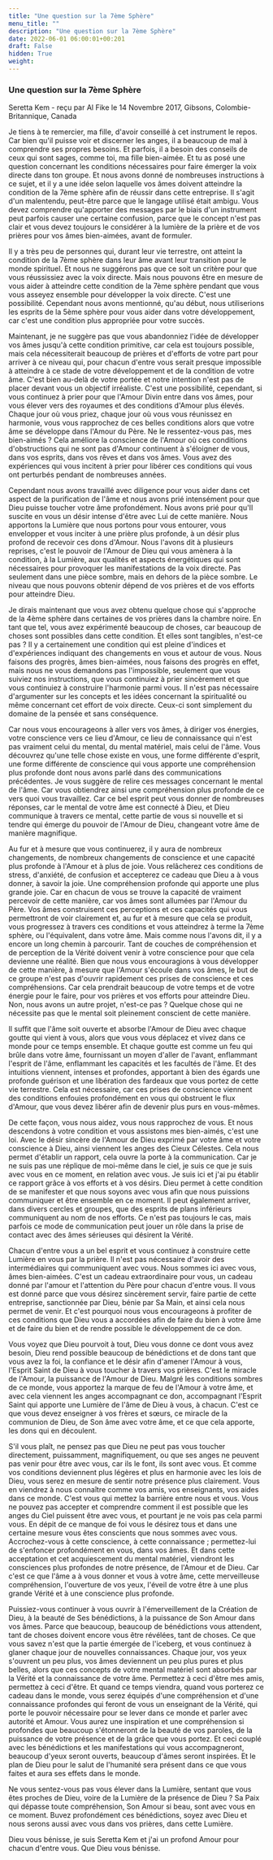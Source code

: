 ```yaml
---
title: "Une question sur la 7ème Sphère"
menu_title: ""
description: "Une question sur la 7ème Sphère"
date: 2022-06-01 06:00:01+00:201
draft: False
hidden: True
weight:
---
```

### Une question sur la 7ème Sphère

Seretta Kem - reçu par Al Fike le 14 Novembre 2017, Gibsons, Colombie-Britannique, Canada

Je tiens à te remercier, ma fille, d'avoir conseillé à cet instrument le repos. Car bien qu'il puisse voir et discerner les anges, il a beaucoup de mal à comprendre ses propres besoins. Et parfois, il a besoin des conseils de ceux qui sont sages, comme toi, ma fille bien-aimée. Et tu as posé une question concernant les conditions nécessaires pour faire émerger la voix directe dans ton groupe. Et nous avons donné de nombreuses instructions à ce sujet, et il y a une idée selon laquelle vos âmes doivent atteindre la condition de la 7ème sphère afin de réussir dans cette entreprise. Il s'agit d'un malentendu, peut-être parce que le langage utilisé était ambigu. Vous devez comprendre qu'apporter des messages par le biais d'un instrument peut parfois causer une certaine confusion, parce que le concept n'est pas clair et vous devez toujours le considérer à la lumière de la prière et de vos prières pour vos âmes bien-aimées, avant de formuler. 

Il y a très peu de personnes qui, durant leur vie terrestre, ont atteint la condition de la 7ème sphère dans leur âme avant leur transition pour le monde spirituel. Et nous ne suggérons pas que ce soit un critère pour que vous réussissiez avec la voix directe. Mais nous pouvons être en mesure de vous aider à atteindre cette condition de la 7ème sphère pendant que vous vous asseyez ensemble pour développer la voix directe. C'est une possibilité. Cependant nous avons mentionné, qu'au début, nous utiliserions les esprits de la 5ème sphère pour vous aider dans votre développement, car c'est une condition plus appropriée pour votre succès.

Maintenant, je ne suggère pas que vous abandonniez l'idée de développer vos âmes jusqu'à cette condition primitive, car cela est toujours possible, mais cela nécessiterait beaucoup de prières et d'efforts de votre part pour arriver à ce niveau qui, pour chacun d'entre vous serait presque impossible à atteindre à ce stade de votre développement et de la condition de votre âme. C'est bien au-delà de votre portée et notre intention n'est pas de placer devant vous un objectif irréaliste. C'est une possibilité, cependant, si vous continuez à prier pour que l'Amour Divin entre dans vos âmes, pour vous élever vers des royaumes et des conditions d'Amour plus élevés. Chaque jour où vous priez, chaque jour où vous vous réunissez en harmonie, vous vous rapprochez de ces belles conditions alors que votre âme se développe dans l'Amour du Père. Ne le ressentez-vous pas, mes bien-aimés ? Cela améliore la conscience de l'Amour où ces conditions d'obstructions qui ne sont pas d'Amour continuent à s'éloigner de vous, dans vos esprits, dans vos rêves et dans vos âmes. Vous avez des expériences qui vous incitent à prier pour libérer ces conditions qui vous ont perturbés pendant de nombreuses années.

Cependant nous avons travaillé avec diligence pour vous aider dans cet aspect de la purification de l'âme et nous avons prié intensément pour que Dieu puisse toucher votre âme profondément. Nous avons prié pour qu'Il suscite en vous un désir intense d'être avec Lui de cette manière. Nous apportons la Lumière que nous portons pour vous entourer, vous envelopper et vous inciter à une prière plus profonde, à un désir plus profond de recevoir ces dons d'Amour. Nous l'avons dit à plusieurs reprises, c'est le pouvoir de l'Amour de Dieu qui vous amènera à la condition, à la Lumière, aux qualités et aspects énergétiques qui sont nécessaires pour provoquer les manifestations de la voix directe. Pas seulement dans une pièce sombre, mais en dehors de la pièce sombre. Le niveau que nous pouvons obtenir dépend de vos prières et de vos efforts pour atteindre Dieu.

Je dirais maintenant que vous avez obtenu quelque chose qui s'approche de la 4ème sphère dans certaines de vos prières dans la chambre noire. En tant que tel, vous avez expérimenté beaucoup de choses, car beaucoup de choses sont possibles dans cette condition. Et elles sont tangibles, n'est-ce pas ? Il y a certainement une condition qui est pleine d'indices et d'expériences indiquant des changements en vous et autour de vous. Nous faisons des progrès, âmes bien-aimées, nous faisons des progrès en effet, mais nous ne vous demandons pas l'impossible, seulement que vous suiviez nos instructions, que vous continuiez à prier sincèrement et que vous continuiez à construire l'harmonie parmi vous. Il n'est pas nécessaire d'argumenter sur les concepts et les idées concernant la spiritualité ou même concernant cet effort de voix directe. Ceux-ci sont simplement du domaine de la pensée et sans conséquence. 

Car nous vous encourageons à aller vers vos âmes, à diriger vos énergies, votre conscience vers ce lieu d'Amour, ce lieu de connaissance qui n'est pas vraiment celui du mental, du mental matériel, mais celui de l'âme. Vous découvrez qu'une telle chose existe en vous, une forme différente d'esprit, une forme différente de conscience qui vous apporte une compréhension plus profonde dont nous avons parlé dans des communications précédentes. Je vous suggère de relire ces messages concernant le mental de l'âme. Car vous obtiendrez ainsi une compréhension plus profonde de ce vers quoi vous travaillez. Car ce bel esprit peut vous donner de nombreuses réponses, car le mental de votre âme est connecté à Dieu, et Dieu communique à travers ce mental, cette partie de vous si nouvelle et si tendre qui émerge du pouvoir de l'Amour de Dieu, changeant votre âme de manière magnifique.

Au fur et à mesure que vous continuerez, il y aura de nombreux changements, de nombreux changements de conscience et une capacité plus profonde à l'Amour et à plus de joie. Vous relâcherez ces conditions de stress, d'anxiété, de confusion et accepterez ce cadeau que Dieu a à vous donner, à savoir la joie. Une compréhension profonde qui apporte une plus grande joie. Car en chacun de vous se trouve la capacité de vraiment percevoir de cette manière, car vos âmes sont allumées par l'Amour du Père. Vos âmes construisent ces perceptions et ces capacités qui vous permettront de voir clairement et, au fur et à mesure que cela se produit, vous progressez à travers ces conditions et vous atteindrez à terme la 7ème sphère, ou l'équivalent, dans votre âme. Mais comme nous l'avons dit, il y a encore un long chemin à parcourir. Tant de couches de compréhension et de perception de la Vérité doivent venir à votre conscience pour que cela devienne une réalité. Bien que nous vous encouragions à vous développer de cette manière, à mesure que l'Amour s'écoule dans vos âmes, le but de ce groupe n'est pas d'ouvrir rapidement ces prises de conscience et ces compréhensions. Car cela prendrait beaucoup de votre temps et de votre énergie pour le faire, pour vos prières et vos efforts pour atteindre Dieu. Non, nous avons un autre projet, n'est-ce pas ? Quelque chose qui ne nécessite pas que le mental soit pleinement conscient de cette manière.

Il suffit que l'âme soit ouverte et absorbe l'Amour de Dieu avec chaque goutte qui vient à vous, alors que vous vous déplacez et vivez dans ce monde pour ce temps ensemble. Et chaque goutte est comme un feu qui brûle dans votre âme, fournissant un moyen d'aller de l'avant, enflammant l'esprit de l'âme, enflammant les capacités et les facultés de l'âme. Et des intuitions viennent, intenses et profondes, apportant à bien des égards une profonde guérison et une libération des fardeaux que vous portez de cette vie terrestre. Cela est nécessaire, car ces prises de conscience viennent des conditions enfouies profondément en vous qui obstruent le flux d'Amour, que vous devez libérer afin de devenir plus purs en vous-mêmes. 

De cette façon, vous nous aidez, vous nous rapprochez de vous. Et nous descendons à votre condition et vous assistons mes bien-aimés, c'est une loi. Avec le désir sincère de l'Amour de Dieu exprimé par votre âme et votre conscience à Dieu, ainsi viennent les anges des Cieux Célestes. Cela nous permet d'établir un rapport, cela ouvre la porte à la communication. Car je ne suis pas une réplique de moi-même dans le ciel, je suis ce que je suis avec vous en ce moment, en relation avec vous. Je suis ici et j'ai pu établir ce rapport grâce à vos efforts et à vos désirs. Dieu permet à cette condition de se manifester et que nous soyons avec vous afin que nous puissions communiquer et être ensemble en ce moment. Il peut également arriver, dans divers cercles et groupes, que des esprits de plans inférieurs communiquent au nom de nos efforts. Ce n'est pas toujours le cas, mais parfois ce mode de communication peut jouer un rôle dans la prise de contact avec des âmes sérieuses qui désirent la Vérité.

Chacun d'entre vous a un bel esprit et vous continuez à construire cette Lumière en vous par la prière. Il n'est pas nécessaire d'avoir des intermédiaires qui communiquent avec vous. Nous sommes ici avec vous, âmes bien-aimées. C'est un cadeau extraordinaire pour vous, un cadeau donné par l'amour et l'attention du Père pour chacun d'entre vous. Il vous est donné parce que vous désirez sincèrement servir, faire partie de cette entreprise, sanctionnée par Dieu, bénie par Sa Main, et ainsi cela nous permet de venir. Et c'est pourquoi nous vous encourageons à profiter de ces conditions que Dieu vous a accordées afin de faire du bien à votre âme et de faire du bien et de rendre possible le développement de ce don.

Vous voyez que Dieu pourvoit à tout, Dieu vous donne ce dont vous avez besoin, Dieu rend possible beaucoup de bénédictions et de dons tant que vous avez la foi, la confiance et le désir afin d'amener l'Amour à vous, l'Esprit Saint de Dieu à vous toucher à travers vos prières. C'est le miracle de l'Amour, la puissance de l'Amour de Dieu. Malgré les conditions sombres de ce monde, vous apportez la marque de feu de l'Amour à votre âme, et avec cela viennent les anges accompagnant ce don, accompagnant l'Esprit Saint qui apporte une Lumière de l'âme de Dieu à vous, à chacun. C'est ce que vous devez enseigner à vos frères et sœurs, ce miracle de la communion de Dieu, de Son âme avec votre âme, et ce que cela apporte, les dons qui en découlent.

S'il vous plaît, ne pensez pas que Dieu ne peut pas vous toucher directement, puissamment, magnifiquement, ou que ses anges ne peuvent pas venir pour être avec vous, car ils le font, ils sont avec vous. Et comme vos conditions deviennent plus légères et plus en harmonie avec les lois de Dieu, vous serez en mesure de sentir notre présence plus clairement. Vous en viendrez à nous connaître comme vos amis, vos enseignants, vos aides dans ce monde. C'est vous qui mettez la barrière entre nous et vous. Vous ne pouvez pas accepter et comprendre comment il est possible que les anges du Ciel puissent être avec vous, et pourtant je ne vois pas cela parmi vous. En dépit de ce manque de foi vous le désirez tous et dans une certaine mesure vous êtes conscients que nous sommes avec vous. Accrochez-vous à cette conscience, à cette connaissance ; permettez-lui de s'enfoncer profondément en vous, dans vos âmes. Et dans cette acceptation et cet acquiescement du mental matériel, viendront les consciences plus profondes de notre présence, de l'Amour et de Dieu. Car c'est ce que l'âme a à vous donner et vous à votre âme, cette merveilleuse compréhension, l'ouverture de vos yeux, l'éveil de votre être à une plus grande Vérité et à une conscience plus profonde.

Puissiez-vous continuer à vous ouvrir à l'émerveillement de la Création de Dieu, à la beauté de Ses bénédictions, à la puissance de Son Amour dans vos âmes. Parce que beaucoup, beaucoup de bénédictions vous attendent, tant de choses doivent encore vous être révélées, tant de choses. Ce que vous savez n'est que la partie émergée de l'iceberg, et vous continuez à glaner chaque jour de nouvelles connaissances. Chaque jour, vos yeux s'ouvrent un peu plus, vos âmes deviennent un peu plus pures et plus belles, alors que ces concepts de votre mental matériel sont absorbés par la Vérité et la connaissance de votre âme. Permettez à ceci d'être mes amis, permettez à ceci d'être. Et quand ce temps viendra, quand vous porterez ce cadeau dans le monde, vous serez équipés d'une compréhension et d'une connaissance profondes qui feront de vous un enseignant de la Vérité, qui porte le pouvoir nécessaire pour se lever dans ce monde et parler avec autorité et Amour. Vous aurez une inspiration et une compréhension si profondes que beaucoup s'étonneront de la beauté de vos paroles, de la puissance de votre présence et de la grâce que vous portez. Et ceci couplé avec les bénédictions et les manifestations qui vous accompagneront, beaucoup d'yeux seront ouverts, beaucoup d'âmes seront inspirées. Et le plan de Dieu pour le salut de l'humanité sera présent dans ce que vous faites et aura ses effets dans le monde.

Ne vous sentez-vous pas vous élever dans la Lumière, sentant que vous êtes proches de Dieu, voire de la Lumière de la présence de Dieu ? Sa Paix qui dépasse toute compréhension, Son Amour si beau, sont avec vous en ce moment. Buvez profondément ces bénédictions, soyez avec Dieu et nous serons aussi avec vous dans vos prières, dans cette Lumière.

Dieu vous bénisse, je suis Seretta Kem et j'ai un profond Amour pour chacun d'entre vous. Que Dieu vous bénisse.
